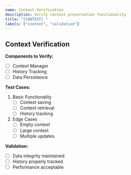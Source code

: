 ```yaml
---
name: Context Verification
description: Verify context preservation functionality
title: "[CONTEXT] "
labels: ["context", "validation"]
---
```


## Context Verification

**Components to Verify:**
- [ ] Context Manager
- [ ] History Tracking
- [ ] Data Persistence

**Test Cases:**
1. Basic Functionality
   - [ ] Context saving
   - [ ] Context retrieval
   - [ ] History tracking

2. Edge Cases
   - [ ] Empty context
   - [ ] Large context
   - [ ] Multiple updates

**Validation:**
- [ ] Data integrity maintained
- [ ] History properly tracked
- [ ] Performance acceptable
